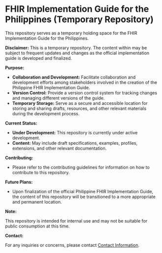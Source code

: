 # FHIR Implementation Guide for the Philippines (Temporary Repository)

This repository serves as a temporary holding space for the FHIR Implementation Guide for the Philippines. 

**Disclaimer:** 
This is a temporary repository. The content within may be subject to frequent updates and changes as the official implementation guide is developed and finalized. 

**Purpose:**

* **Collaboration and Development:** Facilitate collaboration and development efforts among stakeholders involved in the creation of the Philippine FHIR Implementation Guide.
* **Version Control:** Provide a version control system for tracking changes and managing different versions of the guide.
* **Temporary Storage:** Serve as a secure and accessible location for storing and sharing drafts, resources, and other relevant materials during the development process.

**Current Status:**

* **Under Development:** This repository is currently under active development. 
* **Content:** May include draft specifications, examples, profiles, extensions, and other relevant documentation.

**Contributing:**

* Please refer to the contributing guidelines for information on how to contribute to this repository. 

**Future Plans:**

* Upon finalization of the official Philippine FHIR Implementation Guide, the content of this repository will be transitioned to a more appropriate and permanent location.

**Note:**

This repository is intended for internal use and may not be suitable for public consumption at this time.

**Contact:**

For any inquiries or concerns, please contact [Contact Information](jgsuess@gmail.com).

